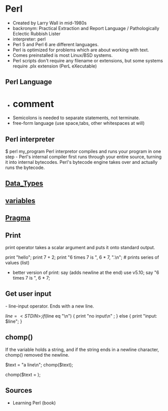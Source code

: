# Perl
- Created by Larry Wall in mid-1980s
- backronym: Practical Extraction and Report Language / Pathologically Eclectic Rubbish Lister
- interpreter: perl
- Perl 5 and Perl 6 are different languages.
- Perl is optimized for problems which are about working with text.
- Comes preinstalled is most Linux/BSD systems.
- Perl scripts don't require any filename or extensions, but some systems require .plx extension (PerL eXecutable)


## Perl Language
- # comment
- Semicolons is needed to separate statements, not terminate.
- free-form language (use space,tabs, other whitespaces at will)


## Perl interpreter
$ perl my_program
Perl interpretor compiles and runs your program in one step -  Perl's internal compiler first runs through your entire source, turning it into internal bytecodes. Perl's bytecode engine takes over and actually runs the bytecode.

## [Data_Types](./Data_Types.md)
## [variables](./variables.md)
## [Pragma](./Pragma.md)



## Print
print operator takes a scalar argument and puts it onto standard output.

print "hello";
print 7 + 2;
print "6 times 7 is ", 6 * 7, ".\n"; # prints series of values (list)

* better version of print: say (adds newline at the end)
use v5.10;
say "6 times 7 is ", 6 * 7;


## Get user input
<STDIN> - line-input operator. Ends with a new line.

$line = <STDIN>;
if($line eq "\n") {
 print "no input\n" ;
} else {
  print "input: $line";
}

## chomp()
If the variable holds a string, and if the string ends in a newline character, chomp() removed the newline.

$text = "a line\n";
chomp($text);

chomp($text = <STDIN>);





## Sources
- Learning Perl (book)
